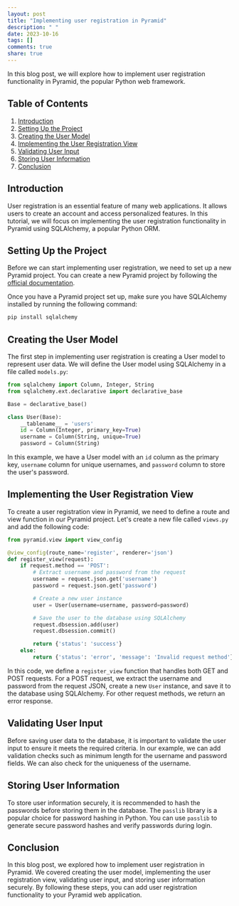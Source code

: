 ```yaml
---
layout: post
title: "Implementing user registration in Pyramid"
description: " "
date: 2023-10-16
tags: []
comments: true
share: true
---
```


In this blog post, we will explore how to implement user registration functionality in Pyramid, the popular Python web framework.

## Table of Contents
1. [Introduction](#introduction)
2. [Setting Up the Project](#setting-up-the-project)
3. [Creating the User Model](#creating-the-user-model)
4. [Implementing the User Registration View](#implementing-the-user-registration-view)
5. [Validating User Input](#validating-user-input)
6. [Storing User Information](#storing-user-information)
7. [Conclusion](#conclusion)

## Introduction
User registration is an essential feature of many web applications. It allows users to create an account and access personalized features. In this tutorial, we will focus on implementing the user registration functionality in Pyramid using SQLAlchemy, a popular Python ORM.

## Setting Up the Project
Before we can start implementing user registration, we need to set up a new Pyramid project. You can create a new Pyramid project by following the [official documentation](https://docs.pylonsproject.org/projects/pyramid/en/latest/narr/project.html).

Once you have a Pyramid project set up, make sure you have SQLAlchemy installed by running the following command:
```bash
pip install sqlalchemy
```

## Creating the User Model
The first step in implementing user registration is creating a User model to represent user data. We will define the User model using SQLAlchemy in a file called `models.py`:

```python
from sqlalchemy import Column, Integer, String
from sqlalchemy.ext.declarative import declarative_base

Base = declarative_base()

class User(Base):
    __tablename__ = 'users'
    id = Column(Integer, primary_key=True)
    username = Column(String, unique=True)
    password = Column(String)
```

In this example, we have a User model with an `id` column as the primary key, `username` column for unique usernames, and `password` column to store the user's password.

## Implementing the User Registration View
To create a user registration view in Pyramid, we need to define a route and view function in our Pyramid project. Let's create a new file called `views.py` and add the following code:

```python
from pyramid.view import view_config

@view_config(route_name='register', renderer='json')
def register_view(request):
    if request.method == 'POST':
        # Extract username and password from the request
        username = request.json.get('username')
        password = request.json.get('password')

        # Create a new user instance
        user = User(username=username, password=password)

        # Save the user to the database using SQLAlchemy
        request.dbsession.add(user)
        request.dbsession.commit()

        return {'status': 'success'}
    else:
        return {'status': 'error', 'message': 'Invalid request method'}
```

In this code, we define a `register_view` function that handles both GET and POST requests. For a POST request, we extract the username and password from the request JSON, create a new `User` instance, and save it to the database using SQLAlchemy. For other request methods, we return an error response.

## Validating User Input
Before saving user data to the database, it is important to validate the user input to ensure it meets the required criteria. In our example, we can add validation checks such as minimum length for the username and password fields. We can also check for the uniqueness of the username. 

## Storing User Information
To store user information securely, it is recommended to hash the passwords before storing them in the database. The `passlib` library is a popular choice for password hashing in Python. You can use `passlib` to generate secure password hashes and verify passwords during login.

## Conclusion
In this blog post, we explored how to implement user registration in Pyramid. We covered creating the user model, implementing the user registration view, validating user input, and storing user information securely. By following these steps, you can add user registration functionality to your Pyramid web application.